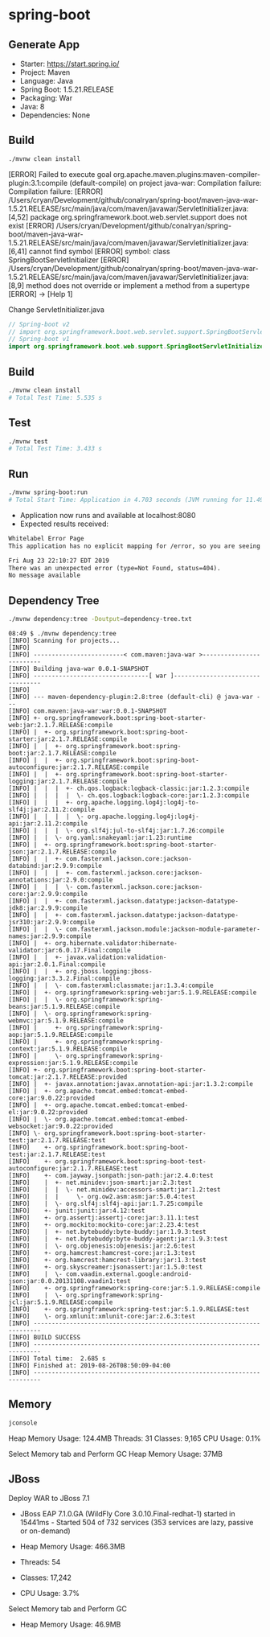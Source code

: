 # spring-boot

## Generate App
- Starter: https://start.spring.io/ 
- Project: Maven 
- Language: Java 
- Spring Boot: 1.5.21.RELEASE 
- Packaging: War 
- Java: 8 
- Dependencies: None

## Build
```bash
./mvnw clean install
```
[ERROR] Failed to execute goal org.apache.maven.plugins:maven-compiler-plugin:3.1:compile (default-compile) on project java-war: Compilation failure: Compilation failure:
[ERROR] /Users/cryan/Development/github/conalryan/spring-boot/maven-java-war-1.5.21.RELEASE/src/main/java/com/maven/javawar/ServletInitializer.java:[4,52] package org.springframework.boot.web.servlet.support does not exist
[ERROR] /Users/cryan/Development/github/conalryan/spring-boot/maven-java-war-1.5.21.RELEASE/src/main/java/com/maven/javawar/ServletInitializer.java:[6,41] cannot find symbol
[ERROR]   symbol: class SpringBootServletInitializer
[ERROR] /Users/cryan/Development/github/conalryan/spring-boot/maven-java-war-1.5.21.RELEASE/src/main/java/com/maven/javawar/ServletInitializer.java:[8,9] method does not override or implement a method from a supertype
[ERROR] -> [Help 1]

Change ServletInitializer.java
```java
// Spring-boot v2
// import org.springframework.boot.web.servlet.support.SpringBootServletInitializer;
// Spring-boot v1
import org.springframework.boot.web.support.SpringBootServletInitializer;
```
## Build
```bash
./mvnw clean install
# Total Test Time: 5.535 s
```

## Test
```bash
./mvnw test
# Total Test Time: 3.433 s
```

## Run
```bash
./mvnw spring-boot:run
# Total Start Time: Application in 4.703 seconds (JVM running for 11.498)
```
- Application now runs and available at localhost:8080
- Expected results received:
```html
Whitelabel Error Page
This application has no explicit mapping for /error, so you are seeing this as a fallback.

Fri Aug 23 22:10:27 EDT 2019
There was an unexpected error (type=Not Found, status=404).
No message available
```

## Dependency Tree
```bash
./mvnw dependency:tree -Doutput=dependency-tree.txt
```

```
08:49 $ ./mvnw dependency:tree
[INFO] Scanning for projects...
[INFO]
[INFO] -------------------------< com.maven:java-war >-------------------------
[INFO] Building java-war 0.0.1-SNAPSHOT
[INFO] --------------------------------[ war ]---------------------------------
[INFO]
[INFO] --- maven-dependency-plugin:2.8:tree (default-cli) @ java-war ---
[INFO] com.maven:java-war:war:0.0.1-SNAPSHOT
[INFO] +- org.springframework.boot:spring-boot-starter-web:jar:2.1.7.RELEASE:compile
[INFO] |  +- org.springframework.boot:spring-boot-starter:jar:2.1.7.RELEASE:compile
[INFO] |  |  +- org.springframework.boot:spring-boot:jar:2.1.7.RELEASE:compile
[INFO] |  |  +- org.springframework.boot:spring-boot-autoconfigure:jar:2.1.7.RELEASE:compile
[INFO] |  |  +- org.springframework.boot:spring-boot-starter-logging:jar:2.1.7.RELEASE:compile
[INFO] |  |  |  +- ch.qos.logback:logback-classic:jar:1.2.3:compile
[INFO] |  |  |  |  \- ch.qos.logback:logback-core:jar:1.2.3:compile
[INFO] |  |  |  +- org.apache.logging.log4j:log4j-to-slf4j:jar:2.11.2:compile
[INFO] |  |  |  |  \- org.apache.logging.log4j:log4j-api:jar:2.11.2:compile
[INFO] |  |  |  \- org.slf4j:jul-to-slf4j:jar:1.7.26:compile
[INFO] |  |  \- org.yaml:snakeyaml:jar:1.23:runtime
[INFO] |  +- org.springframework.boot:spring-boot-starter-json:jar:2.1.7.RELEASE:compile
[INFO] |  |  +- com.fasterxml.jackson.core:jackson-databind:jar:2.9.9:compile
[INFO] |  |  |  +- com.fasterxml.jackson.core:jackson-annotations:jar:2.9.0:compile
[INFO] |  |  |  \- com.fasterxml.jackson.core:jackson-core:jar:2.9.9:compile
[INFO] |  |  +- com.fasterxml.jackson.datatype:jackson-datatype-jdk8:jar:2.9.9:compile
[INFO] |  |  +- com.fasterxml.jackson.datatype:jackson-datatype-jsr310:jar:2.9.9:compile
[INFO] |  |  \- com.fasterxml.jackson.module:jackson-module-parameter-names:jar:2.9.9:compile
[INFO] |  +- org.hibernate.validator:hibernate-validator:jar:6.0.17.Final:compile
[INFO] |  |  +- javax.validation:validation-api:jar:2.0.1.Final:compile
[INFO] |  |  +- org.jboss.logging:jboss-logging:jar:3.3.2.Final:compile
[INFO] |  |  \- com.fasterxml:classmate:jar:1.3.4:compile
[INFO] |  +- org.springframework:spring-web:jar:5.1.9.RELEASE:compile
[INFO] |  |  \- org.springframework:spring-beans:jar:5.1.9.RELEASE:compile
[INFO] |  \- org.springframework:spring-webmvc:jar:5.1.9.RELEASE:compile
[INFO] |     +- org.springframework:spring-aop:jar:5.1.9.RELEASE:compile
[INFO] |     +- org.springframework:spring-context:jar:5.1.9.RELEASE:compile
[INFO] |     \- org.springframework:spring-expression:jar:5.1.9.RELEASE:compile
[INFO] +- org.springframework.boot:spring-boot-starter-tomcat:jar:2.1.7.RELEASE:provided
[INFO] |  +- javax.annotation:javax.annotation-api:jar:1.3.2:compile
[INFO] |  +- org.apache.tomcat.embed:tomcat-embed-core:jar:9.0.22:provided
[INFO] |  +- org.apache.tomcat.embed:tomcat-embed-el:jar:9.0.22:provided
[INFO] |  \- org.apache.tomcat.embed:tomcat-embed-websocket:jar:9.0.22:provided
[INFO] \- org.springframework.boot:spring-boot-starter-test:jar:2.1.7.RELEASE:test
[INFO]    +- org.springframework.boot:spring-boot-test:jar:2.1.7.RELEASE:test
[INFO]    +- org.springframework.boot:spring-boot-test-autoconfigure:jar:2.1.7.RELEASE:test
[INFO]    +- com.jayway.jsonpath:json-path:jar:2.4.0:test
[INFO]    |  +- net.minidev:json-smart:jar:2.3:test
[INFO]    |  |  \- net.minidev:accessors-smart:jar:1.2:test
[INFO]    |  |     \- org.ow2.asm:asm:jar:5.0.4:test
[INFO]    |  \- org.slf4j:slf4j-api:jar:1.7.25:compile
[INFO]    +- junit:junit:jar:4.12:test
[INFO]    +- org.assertj:assertj-core:jar:3.11.1:test
[INFO]    +- org.mockito:mockito-core:jar:2.23.4:test
[INFO]    |  +- net.bytebuddy:byte-buddy:jar:1.9.3:test
[INFO]    |  +- net.bytebuddy:byte-buddy-agent:jar:1.9.3:test
[INFO]    |  \- org.objenesis:objenesis:jar:2.6:test
[INFO]    +- org.hamcrest:hamcrest-core:jar:1.3:test
[INFO]    +- org.hamcrest:hamcrest-library:jar:1.3:test
[INFO]    +- org.skyscreamer:jsonassert:jar:1.5.0:test
[INFO]    |  \- com.vaadin.external.google:android-json:jar:0.0.20131108.vaadin1:test
[INFO]    +- org.springframework:spring-core:jar:5.1.9.RELEASE:compile
[INFO]    |  \- org.springframework:spring-jcl:jar:5.1.9.RELEASE:compile
[INFO]    +- org.springframework:spring-test:jar:5.1.9.RELEASE:test
[INFO]    \- org.xmlunit:xmlunit-core:jar:2.6.3:test
[INFO] ------------------------------------------------------------------------
[INFO] BUILD SUCCESS
[INFO] ------------------------------------------------------------------------
[INFO] Total time:  2.685 s
[INFO] Finished at: 2019-08-26T08:50:09-04:00
[INFO] ------------------------------------------------------------------------
```

## Memory
```bash
jconsole
```

Heap Memory Usage: 124.4MB
Threads: 31
Classes: 9,165
CPU Usage: 0.1%

Select Memory tab and Perform GC
Heap Memory Usage: 37MB

## JBoss
Deploy WAR to JBoss 7.1
- JBoss EAP 7.1.0.GA (WildFly Core 3.0.10.Final-redhat-1) started in 15441ms - Started 504 of 732 services (353 services are lazy, passive or on-demand)

- Heap Memory Usage: 466.3MB
- Threads: 54
- Classes: 17,242
- CPU Usage: 3.7%

Select Memory tab and Perform GC
- Heap Memory Usage: 46.9MB